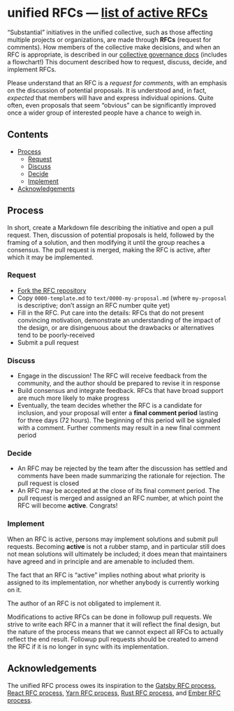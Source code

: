 # unified RFCs — [list of active RFCs][active]

“Substantial” initiatives in the unified collective, such as those affecting
multiple projects or organizations, are made through **RFCs** (request for
comments).
How members of the collective make decisions, and when an RFC is appropriate, is
described in our [collective governance docs][decisions] (includes a flowchart!)
This document described how to request, discuss, decide, and implement RFCs.

Please understand that an RFC is a *request for comments*, with an emphasis on
the discussion of potential proposals.
It is understood and, in fact, *expected* that members will have and express
individual opinions.
Quite often, even proposals that seem “obvious” can be significantly improved
once a wider group of interested people have a chance to weigh in.

## Contents

*   [Process](#process)
    *   [Request](#request)
    *   [Discuss](#discuss)
    *   [Decide](#decide)
    *   [Implement](#implement)
*   [Acknowledgements](#acknowledgements)

## Process

In short, create a Markdown file describing the initiative and open a pull
request.
Then, discussion of potential proposals is held, followed by the framing of a
solution, and then modifying it until the group reaches a consensus.
The pull request is merged, making the RFC is active, after which it may be
implemented.

### Request

*   [Fork the RFC repository][fork]
*   Copy `0000-template.md` to `text/0000-my-proposal.md` (where `my-proposal`
    is descriptive; don’t assign an RFC number quite yet)
*   Fill in the RFC.
    Put care into the details: RFCs that do not present convincing motivation,
    demonstrate an understanding of the impact of the design, or are
    disingenuous about the drawbacks or alternatives tend to be
    poorly-received
*   Submit a pull request

### Discuss

*   Engage in the discussion!
    The RFC will receive feedback from the community, and the author should be
    prepared to revise it in response
*   Build consensus and integrate feedback.
    RFCs that have broad support are much more likely to make progress
*   Eventually, the team decides whether the RFC is a candidate for inclusion,
    and your proposal will enter a **final comment period** lasting for three
    days (72 hours).
    The beginning of this period will be signaled with a comment.
    Further comments may result in a new final comment period

### Decide

*   An RFC may be rejected by the team after the discussion has settled and
    comments have been made summarizing the rationale for rejection.
    The pull request is closed
*   An RFC may be accepted at the close of its final comment period.
    The pull request is merged and assigned an RFC number, at which point the
    RFC will become **active**.
    Congrats!

### Implement

When an RFC is active, persons may implement solutions and submit pull requests.
Becoming **active** is not a rubber stamp, and in particular still does not mean
solutions will ultimately be included; it does mean that maintainers have agreed
and in principle and are amenable to included them.

The fact that an RFC is “active” implies nothing about what priority is assigned
to its implementation, nor whether anybody is currently working on it.

The author of an RFC is not obligated to implement it.

Modifications to active RFCs can be done in followup pull requests.
We strive to write each RFC in a manner that it will reflect the final design,
but the nature of the process means that we cannot expect all RFCs to actually
reflect the end result.
Followup pull requests should be created to amend the RFC if it is no longer in
sync with its implementation.

## Acknowledgements

The unified RFC process owes its inspiration to the [Gatsby RFC process][],
[React RFC process][], [Yarn RFC process][], [Rust RFC process][], and [Ember
RFC process][].

[active]: https://github.com/unifiedjs/rfcs/issues?q=label%3A%22🥂+status%2Fmerged%22+is%3Aclosed

[decisions]: https://github.com/unifiedjs/collective/blob/HEAD/decisions.md

[fork]: http://github.com/unifiedjs/rfcs

[gatsby rfc process]: https://github.com/gatsbyjs/rfcs

[react rfc process]: https://github.com/reactjs/rfcs

[yarn rfc process]: https://github.com/yarnpkg/rfcs

[rust rfc process]: https://github.com/rust-lang/rfcs

[ember rfc process]: https://github.com/emberjs/rfcs
